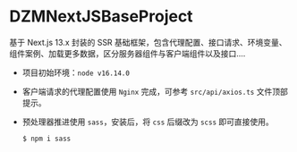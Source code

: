 # DZMNextJSBaseProject

基于 Next.js 13.x 封装的 SSR 基础框架，包含代理配置、接口请求、环境变量、组件案例、加载更多数据，区分服务器组件与客户端组件以及接口....

- 项目初始环境：`node v16.14.0`

- 客户端请求的代理配置使用 `Nginx` 完成，可参考 `src/api/axios.ts` 文件顶部提示。

- 预处理器推进使用 `sass`，安装后，将 `css` 后缀改为 `scss` 即可直接使用。

  ```sh
  $ npm i sass
  ```
